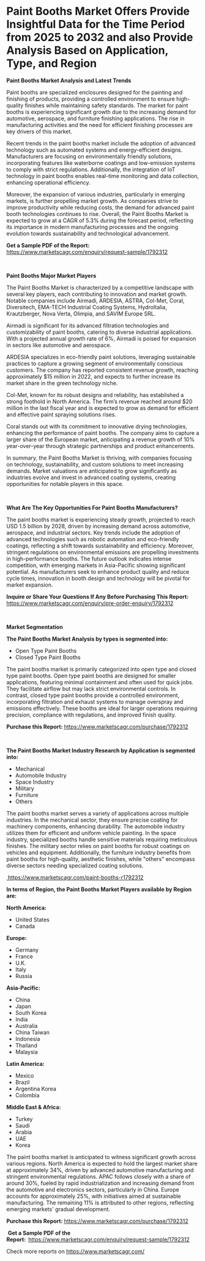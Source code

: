 <p><h1>Paint Booths Market Offers Provide Insightful Data for the Time Period from 2025 to 2032 and also Provide Analysis Based on Application, Type, and Region</h1></p><p><strong>Paint Booths Market Analysis and Latest Trends</strong></p>
<p><p>Paint booths are specialized enclosures designed for the painting and finishing of products, providing a controlled environment to ensure high-quality finishes while maintaining safety standards. The market for paint booths is experiencing significant growth due to the increasing demand for automotive, aerospace, and furniture finishing applications. The rise in manufacturing activities and the need for efficient finishing processes are key drivers of this market.</p><p>Recent trends in the paint booths market include the adoption of advanced technology such as automated systems and energy-efficient designs. Manufacturers are focusing on environmentally friendly solutions, incorporating features like waterborne coatings and low-emission systems to comply with strict regulations. Additionally, the integration of IoT technology in paint booths enables real-time monitoring and data collection, enhancing operational efficiency.</p><p>Moreover, the expansion of various industries, particularly in emerging markets, is further propelling market growth. As companies strive to improve productivity while reducing costs, the demand for advanced paint booth technologies continues to rise. Overall, the Paint Booths Market is expected to grow at a CAGR of 5.3% during the forecast period, reflecting its importance in modern manufacturing processes and the ongoing evolution towards sustainability and technological advancement.</p></p>
<p><strong>Get a Sample PDF of the Report:&nbsp;</strong> <a href="https://www.marketscagr.com/enquiry/request-sample/1792312?utm_campaign=2537&utm_medium=2&utm_source=Github&utm_content=ia&utm_term=20022025&utm_id=paint-booths">https://www.marketscagr.com/enquiry/request-sample/1792312</a></p>
<p>&nbsp;</p>
<p><strong>Paint Booths Major Market Players</strong></p>
<p><p>The Paint Booths Market is characterized by a competitive landscape with several key players, each contributing to innovation and market growth. Notable companies include Airmadi, ARDESIA, ASTRA, Col-Met, Coral, Diversitech, EMA-TECH Industrial Coating Systems, HydroItalia, Krautzberger, Nova Verta, Olimpia, and SAVIM Europe SRL.</p><p>Airmadi is significant for its advanced filtration technologies and customizability of paint booths, catering to diverse industrial applications. With a projected annual growth rate of 6%, Airmadi is poised for expansion in sectors like automotive and aerospace.</p><p>ARDESIA specializes in eco-friendly paint solutions, leveraging sustainable practices to capture a growing segment of environmentally conscious customers. The company has reported consistent revenue growth, reaching approximately $15 million in 2022, and expects to further increase its market share in the green technology niche.</p><p>Col-Met, known for its robust designs and reliability, has established a strong foothold in North America. The firm’s revenue reached around $20 million in the last fiscal year and is expected to grow as demand for efficient and effective paint spraying solutions rises.</p><p>Coral stands out with its commitment to innovative drying technologies, enhancing the performance of paint booths. The company aims to capture a larger share of the European market, anticipating a revenue growth of 10% year-over-year through strategic partnerships and product enhancements.</p><p>In summary, the Paint Booths Market is thriving, with companies focusing on technology, sustainability, and custom solutions to meet increasing demands. Market valuations are anticipated to grow significantly as industries evolve and invest in advanced coating systems, creating opportunities for notable players in this space.</p></p>
<p>&nbsp;</p>
<p><strong>What Are The Key Opportunities For Paint Booths Manufacturers?</strong></p>
<p><p>The paint booths market is experiencing steady growth, projected to reach USD 1.5 billion by 2028, driven by increasing demand across automotive, aerospace, and industrial sectors. Key trends include the adoption of advanced technologies such as robotic automation and eco-friendly coatings, reflecting a shift towards sustainability and efficiency. Moreover, stringent regulations on environmental emissions are propelling investments in high-performance booths. The future outlook indicates intense competition, with emerging markets in Asia-Pacific showing significant potential. As manufacturers seek to enhance product quality and reduce cycle times, innovation in booth design and technology will be pivotal for market expansion.</p></p>
<p><strong>Inquire or Share Your Questions If Any Before Purchasing This Report:</strong> <a href="https://www.marketscagr.com/enquiry/pre-order-enquiry/1792312?utm_campaign=2537&utm_medium=2&utm_source=Github&utm_content=ia&utm_term=20022025&utm_id=paint-booths">https://www.marketscagr.com/enquiry/pre-order-enquiry/1792312</a></p>
<p>&nbsp;</p>
<p><strong>Market Segmentation</strong></p>
<p><strong>The Paint Booths Market Analysis by types is segmented into:</strong></p>
<p><ul><li>Open Type Paint Booths</li><li>Closed Type Paint Booths</li></ul></p>
<p><p>The paint booths market is primarily categorized into open type and closed type paint booths. Open type paint booths are designed for smaller applications, featuring minimal containment and often used for quick jobs. They facilitate airflow but may lack strict environmental controls. In contrast, closed type paint booths provide a controlled environment, incorporating filtration and exhaust systems to manage overspray and emissions effectively. These booths are ideal for larger operations requiring precision, compliance with regulations, and improved finish quality.</p></p>
<p><strong>Purchase this Report:&nbsp;</strong><a href="https://www.marketscagr.com/purchase/1792312?utm_campaign=2537&utm_medium=2&utm_source=Github&utm_content=ia&utm_term=20022025&utm_id=paint-booths">https://www.marketscagr.com/purchase/1792312</a></p>
<p>&nbsp;</p>
<p><strong>The Paint Booths Market Industry Research by Application is segmented into:</strong></p>
<p><ul><li>Mechanical</li><li>Automobile Industry</li><li>Space Industry</li><li>Military</li><li>Furniture</li><li>Others</li></ul></p>
<p><p>The paint booths market serves a variety of applications across multiple industries. In the mechanical sector, they ensure precise coating for machinery components, enhancing durability. The automobile industry utilizes them for efficient and uniform vehicle painting. In the space industry, specialized booths handle sensitive materials requiring meticulous finishes. The military sector relies on paint booths for robust coatings on vehicles and equipment. Additionally, the furniture industry benefits from paint booths for high-quality, aesthetic finishes, while "others" encompass diverse sectors needing specialized coating solutions.</p></p>
<p><a href="https://www.marketscagr.com/paint-booths-r1792312?utm_campaign=2537&utm_medium=2&utm_source=Github&utm_content=ia&utm_term=20022025&utm_id=paint-booths">&nbsp;https://www.marketscagr.com/paint-booths-r1792312</a></p>
<p><strong>In terms of Region, the Paint Booths Market Players available by Region are:</strong></p>
<p>
    <p> <strong> North America: </strong>
        <ul>
            <li>United States</li>
            <li>Canada</li>
        </ul>
        </p> 
    <p> <strong> Europe: </strong>
        <ul>
            <li>Germany</li>
            <li>France</li>
            <li>U.K.</li>
            <li>Italy</li>
            <li>Russia</li>
        </ul>
        </p> 
    <p> <strong> Asia-Pacific: </strong>
        <ul>
            <li>China</li>
            <li>Japan</li>
            <li>South Korea</li>
            <li>India</li>
            <li>Australia</li>
            <li>China Taiwan</li>
            <li>Indonesia</li>
            <li>Thailand</li>
            <li>Malaysia</li>
        </ul>
        </p> 
    <p> <strong> Latin America: </strong>
        <ul>
            <li>Mexico</li>
            <li>Brazil</li>
            <li>Argentina Korea</li>
            <li>Colombia</li>
        </ul>
        </p> 
    <p> <strong> Middle East & Africa: </strong>
        <ul>
            <li>Turkey</li>
            <li>Saudi</li>
            <li>Arabia</li>
            <li>UAE</li>
            <li>Korea</li>
        </ul>
    </p>
    </p>
<p><p>The paint booths market is anticipated to witness significant growth across various regions. North America is expected to hold the largest market share at approximately 34%, driven by advanced automotive manufacturing and stringent environmental regulations. APAC follows closely with a share of around 30%, fueled by rapid industrialization and increasing demand from the automotive and electronics sectors, particularly in China. Europe accounts for approximately 25%, with initiatives aimed at sustainable manufacturing. The remaining 11% is attributed to other regions, reflecting emerging markets' gradual development.</p></p>
<p><strong>Purchase this Report: </strong><a href="https://www.marketscagr.com/purchase/1792312?utm_campaign=2537&utm_medium=2&utm_source=Github&utm_content=ia&utm_term=20022025&utm_id=paint-booths">https://www.marketscagr.com/purchase/1792312</a></p>
<p>&nbsp;<strong>Get a Sample PDF of the Report:&nbsp;&nbsp;</strong><a href="https://www.marketscagr.com/enquiry/request-sample/1792312?utm_campaign=2537&utm_medium=2&utm_source=Github&utm_content=ia&utm_term=20022025&utm_id=paint-booths">https://www.marketscagr.com/enquiry/request-sample/1792312</a></p>
<p><strong></strong></p>
<p>Check more reports on <a href="https://www.marketscagr.com/?utm_campaign=2537&utm_medium=2&utm_source=Github&utm_content=ia&utm_term=20022025&utm_id=paint-booths">https://www.marketscagr.com/</a></p>